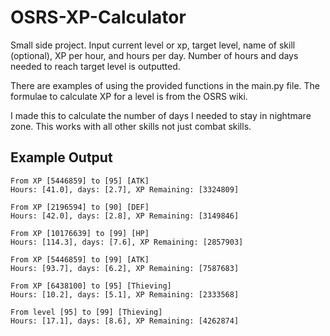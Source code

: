 # OSRS-XP-Calculator
Small side project. Input current level or xp, target level, name of skill (optional), XP per hour, and hours per day.
Number of hours and days needed to reach target level is outputted.  

There are examples of using the provided functions in the main.py file. The formulae to calculate XP for a level 
is from the OSRS wiki. 

I made this to calculate the number of days I needed to stay in nightmare zone. This works with all other skills 
not just combat skills. 

## Example Output

    From XP [5446859] to [95] [ATK]
    Hours: [41.0], days: [2.7], XP Remaining: [3324809]
    
    From XP [2196594] to [90] [DEF]
    Hours: [42.0], days: [2.8], XP Remaining: [3149846]
    
    From XP [10176639] to [99] [HP]
    Hours: [114.3], days: [7.6], XP Remaining: [2857903]
    
    From XP [5446859] to [99] [ATK]
    Hours: [93.7], days: [6.2], XP Remaining: [7587683]
    
    From XP [6438100] to [95] [Thieving]
    Hours: [10.2], days: [5.1], XP Remaining: [2333568]
    
    From level [95] to [99] [Thieving]
    Hours: [17.1], days: [8.6], XP Remaining: [4262874]
